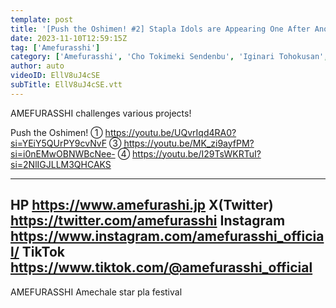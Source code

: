 ```yaml
---
template: post
title: '[Push the Oshimen! #2] Stapla Idols are Appearing One After Another! Serious Showdown in Push Sumo!! AMEFURASSHI Challenge #26'
date: 2023-11-10T12:59:15Z
tag: ['Amefurasshi']
category: ['Amefurasshi', 'Cho Tokimeki Sendenbu', 'Iginari Tohokusan', 'Momoiro Clover Z']
author: auto 
videoID: EllV8uJ4cSE
subTitle: EllV8uJ4cSE.vtt
---
```

AMEFURASSHI challenges various projects!
 
Push the Oshimen!
① https://youtu.be/UQvrIqd4RA0?si=YEiY5QUrPY9cvNvF
③ https://youtu.be/MK_zi9ayfPM?si=i0nEMwOBNWBcNee-
④ https://youtu.be/I29TsWKRTuI?si=2NlIGJLLM3QHCAKS

-----------------------------------------
HP https://www.amefurashi.jp
X(Twitter) https://twitter.com/amefurasshi
Instagram https://www.instagram.com/amefurasshi_official/
TikTok https://www.tiktok.com/@amefurasshi_official
-----------------------------------------


AMEFURASSHI
Amechale
star pla festival